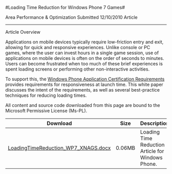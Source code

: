 #Loading Time Reduction for Windows Phone 7 Games#

Area
Performance & Optimization
Submitted
12/10/2010
Article

---

Article Overview

Applications on mobile devices typically require low-friction entry and exit, allowing for quick and responsive experiences. Unlike console or PC games, where the user can invest hours in a single game session, use of applications on mobile devices is often on the order of seconds to minutes. Users can become frustrated when too much of these brief experiences is spent loading screens or performing other non-interactive activities.

To support this, the [Windows Phone Application Certification Requirements](http://go.microsoft.com/?linkid=9730558) provides requirements for responsiveness at launch time. This white paper discusses the intent of the requirements, as well as several best-practice techniques for reducing loading times. 

All content and source code downloaded from this page are bound to the Microsoft Permissive License (Ms-PL).

Download | Size | Description
---|---|---|
[LoadingTimeReduction_WP7_XNAGS.docx](https://github.com/kniEngine/XNAGameStudio/blob/main/Documents/LoadingTimeReduction_WP7_XNAGS.docx?raw=true) | 0.06MB | Loading Time Reduction Article for Windows Phone.